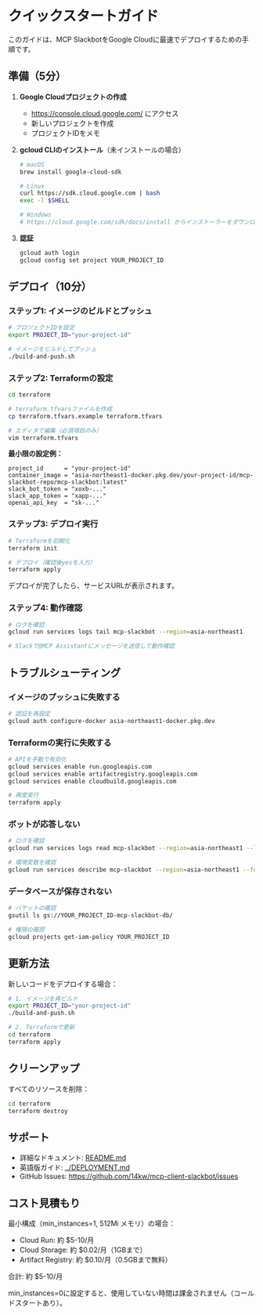 # クイックスタートガイド

このガイドは、MCP SlackbotをGoogle Cloudに最速でデプロイするための手順です。

## 準備（5分）

1. **Google Cloudプロジェクトの作成**
   - https://console.cloud.google.com/ にアクセス
   - 新しいプロジェクトを作成
   - プロジェクトIDをメモ

2. **gcloud CLIのインストール**（未インストールの場合）
   ```bash
   # macOS
   brew install google-cloud-sdk
   
   # Linux
   curl https://sdk.cloud.google.com | bash
   exec -l $SHELL
   
   # Windows
   # https://cloud.google.com/sdk/docs/install からインストーラーをダウンロード
   ```

3. **認証**
   ```bash
   gcloud auth login
   gcloud config set project YOUR_PROJECT_ID
   ```

## デプロイ（10分）

### ステップ1: イメージのビルドとプッシュ

```bash
# プロジェクトIDを設定
export PROJECT_ID="your-project-id"

# イメージをビルドしてプッシュ
./build-and-push.sh
```

### ステップ2: Terraformの設定

```bash
cd terraform

# terraform.tfvarsファイルを作成
cp terraform.tfvars.example terraform.tfvars

# エディタで編集（必須項目のみ）
vim terraform.tfvars
```

**最小限の設定例：**
```hcl
project_id      = "your-project-id"
container_image = "asia-northeast1-docker.pkg.dev/your-project-id/mcp-slackbot-repo/mcp-slackbot:latest"
slack_bot_token = "xoxb-..."
slack_app_token = "xapp-..."
openai_api_key  = "sk-..."
```

### ステップ3: デプロイ実行

```bash
# Terraformを初期化
terraform init

# デプロイ（確認後yesを入力）
terraform apply
```

デプロイが完了したら、サービスURLが表示されます。

### ステップ4: 動作確認

```bash
# ログを確認
gcloud run services logs tail mcp-slackbot --region=asia-northeast1

# Slackで@MCP Assistantにメッセージを送信して動作確認
```

## トラブルシューティング

### イメージのプッシュに失敗する

```bash
# 認証を再設定
gcloud auth configure-docker asia-northeast1-docker.pkg.dev
```

### Terraformの実行に失敗する

```bash
# APIを手動で有効化
gcloud services enable run.googleapis.com
gcloud services enable artifactregistry.googleapis.com
gcloud services enable cloudbuild.googleapis.com

# 再度実行
terraform apply
```

### ボットが応答しない

```bash
# ログを確認
gcloud run services logs read mcp-slackbot --region=asia-northeast1 --limit=100

# 環境変数を確認
gcloud run services describe mcp-slackbot --region=asia-northeast1 --format=yaml
```

### データベースが保存されない

```bash
# バケットの確認
gsutil ls gs://YOUR_PROJECT_ID-mcp-slackbot-db/

# 権限の確認
gcloud projects get-iam-policy YOUR_PROJECT_ID
```

## 更新方法

新しいコードをデプロイする場合：

```bash
# 1. イメージを再ビルド
export PROJECT_ID="your-project-id"
./build-and-push.sh

# 2. Terraformで更新
cd terraform
terraform apply
```

## クリーンアップ

すべてのリソースを削除：

```bash
cd terraform
terraform destroy
```

## サポート

- 詳細なドキュメント: [README.md](README.md)
- 英語版ガイド: [../DEPLOYMENT.md](../DEPLOYMENT.md)
- GitHub Issues: https://github.com/14kw/mcp-client-slackbot/issues

## コスト見積もり

最小構成（min_instances=1, 512Mi メモリ）の場合：

- Cloud Run: 約 $5-10/月
- Cloud Storage: 約 $0.02/月（1GBまで）
- Artifact Registry: 約 $0.10/月（0.5GBまで無料）

合計: 約 $5-10/月

min_instances=0に設定すると、使用していない時間は課金されません（コールドスタートあり）。
